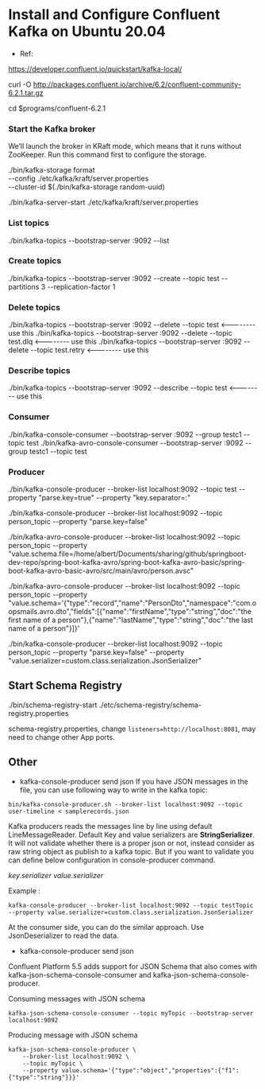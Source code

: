 
# Install and Configure Confluent Kafka on Ubuntu 20.04

- Ref:

https://developer.confluent.io/quickstart/kafka-local/



curl -O http://packages.confluent.io/archive/6.2/confluent-community-6.2.1.tar.gz

cd $programs/confluent-6.2.1


### Start the Kafka broker
We’ll launch the broker in KRaft mode, which means that it runs without ZooKeeper. Run this command first to configure the storage.


./bin/kafka-storage format \
                    --config ./etc/kafka/kraft/server.properties \
                    --cluster-id $(./bin/kafka-storage random-uuid)


./bin/kafka-server-start ./etc/kafka/kraft/server.properties

### List topics
./bin/kafka-topics --bootstrap-server :9092 --list

### Create topics
./bin/kafka-topics --bootstrap-server :9092 --create --topic test --partitions 3 --replication-factor 1 

### Delete topics
./bin/kafka-topics --bootstrap-server :9092 --delete --topic test <-------- use this
./bin/kafka-topics --bootstrap-server :9092 --delete --topic test.dlq <-------- use this
./bin/kafka-topics --bootstrap-server :9092 --delete --topic test.retry <-------- use this

### Describe topics
./bin/kafka-topics --bootstrap-server :9092 --describe --topic test <-------- use this

### Consumer
./bin/kafka-console-consumer --bootstrap-server :9092 --group testc1 --topic test
./bin/kafka-avro-console-consumer --bootstrap-server :9092 --group testc1 --topic test

### Producer
./bin/kafka-console-producer --broker-list localhost:9092 --topic test --property "parse.key=true" --property "key.separator=:"

./bin/kafka-console-producer --broker-list localhost:9092 --topic person_topic --property "parse.key=false"


./bin/kafka-avro-console-producer --broker-list localhost:9092 --topic person_topic --property "value.schema.file=/home/albert/Documents/sharing/github/springboot-dev-repo/spring-boot-kafka-avro/spring-boot-kafka-avro-basic/spring-boot-kafka-avro-basic-avro/src/main/avro/person.avsc"


./bin/kafka-avro-console-producer --broker-list localhost:9092 --topic person_topic --property "value.schema='{"type":"record","name":"PersonDto","namespace":"com.oopsmails.avro.dto","fields":[{"name":"firstName","type":"string","doc":"the first name of a person"},{"name":"lastName","type":"string","doc":"the last name of a person"}]}'

./bin/kafka-console-producer --broker-list localhost:9092 --topic person_topic --property "parse.key=false" --property "value.serializer=custom.class.serialization.JsonSerializer"

## Start Schema Registry

./bin/schema-registry-start ./etc/schema-registry/schema-registry.properties

schema-registry.properties, change `listeners=http://localhost:8081`, may need to change other App ports.


## Other

- kafka-console-producer send json
If you have JSON messages in the file, you can use following way to write in the kafka topic:

`bin/kafka-console-producer.sh --broker-list localhost:9092 --topic user-timeline < samplerecords.json`

Kafka producers reads the messages line by line using default LineMessageReader. Default Key and value serializers are **StringSerializer**. It will not validate whether there is a proper json or not, instead consider as raw string object as publish to a kafka topic. But if you want to validate you can define below configuration in console-producer command.

*key.serializer*
*value.serializer*

Example :

`kafka-console-producer --broker-list localhost:9092 --topic testTopic --property value.serializer=custom.class.serialization.JsonSerializer `

At the consumer side, you can do the similar approach. Use JsonDeserializer to read the data.


- kafka-console-producer send json

Confluent Platform 5.5 adds support for JSON Schema that also comes with kafka-json-schema-console-consumer and kafka-json-schema-console-producer.

Consuming messages with JSON schema

`kafka-json-schema-console-consumer --topic myTopic --bootstrap-server localhost:9092`

Producing message with JSON schema

```
kafka-json-schema-console-producer \
    --broker-list localhost:9092 \
    --topic myTopic \
    --property value.schema='{"type":"object","properties":{"f1":{"type":"string"}}}'
```

